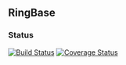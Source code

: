 ## RingBase

### Status
[![Build Status](https://travis-ci.org/RingBase/ringbase.png?branch=master)](https://travis-ci.org/RingBase/ringbase)
[![Coverage Status](https://coveralls.io/repos/RingBase/ringbase/badge.png?branch=master)](https://coveralls.io/r/RingBase/ringbase?branch=master)
